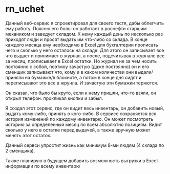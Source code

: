 # rn_uchet
Данный веб-сервис я спроектировал для своего тестя, дабы облегчить ему работу.
Поясню его боль: он работает в роснефти старшим механиком и заведует складом. К нему каждый день по несколько раз приходят люди и просят выдать им что-либо со склада. 
В конце каждого месяца ему необходимо в Excel для бухгалтерии прописать чего и сколько у него осталось на складе. 
Для этого он записывает все что выдает и принимает в журнал, а после, подсчитывая в журнале все за месяц, прописывает в Excel остатки.
Но журнал не за чем носить постоянно с собой, поэтмоу зачастую (даже постоянно) он и его сменщик записывают что, кому и в каком количестви они выдали/приняли на бумажке/в блокноте, а потом в конце дня сидят и переписывают это все в жрунла. 
И зачастую эти бумажки теряются.

Он сказал, что было бы круто, если к нему пришли, что-то взяли, он открыл телефон. прокликал кнопки и забыл.

Я создал этот сервис, где он видит весь инвентарь, он добавить новый, выдать кому-либо, принять о кого-либо. В сервисе сохраняется вся история изменений по каждому инвентарю. Он может посмотреть историю за определенный месяц по всем абсолютно позициям.
Видит сколько у него в остатке перед выдачей, а также вручную может менять этот остаток.

Данный сервси упростит жизнь как минимум 8-ми людям (4 склада по 2 сменщика).

Также планирую в будущем добавить возможность выгрузки в Excel информации по всему инвентарю
